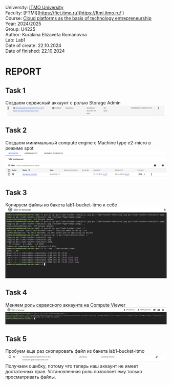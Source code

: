 University: [ITMO University](https://itmo.ru/ru/)  
Faculty: [FTMI](https://fict.itmo.ru](https://ftmi.itmo.ru/ )  
Course: [Cloud platforms as the basis of technology entrepreneurship](https://itmo-ict-faculty.github.io/cloud-platforms-as-the-basis-of-technology-entrepreneurship/)   
Year: 2024/2025  
Group: U4225  
Author: Kurakina Elizaveta Romanovna  
Lab: Lab1  
Date of create: 22.10.2024  
Date of finished: 22.10.2024  

# REPORT
## Task 1
Создаем сервисный аккаунт с ролью Storage Admin
![](/lab1/screenshots/image1)
## Task 2
Создаем минимальный compute engine с Machine type e2-micro в режиме spot  
![](/lab1/screenshots/image2)
## Task 3
Копируем файлы из бакета lab1-bucket-itmo к себе
![](/lab1/screenshots/image3)
## Task 4
Меняем роль сервисного аккаунта на Compute Viewer
![](/lab1/screenshots/image4)
## Task 5
Пробуем еще раз скопировать файл из бакета lab1-bucket-itmo
![](/lab1/screenshots/image5)  
Получаем ошибку, потому что теперь наш аккаунт не имеет достаточных прав. Установленная роль позволяет ему только просматривать файлы.
